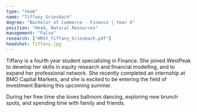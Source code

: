 ```yaml
---
type: "team"
name: "Tiffany Griesbach"
degree: "Bachelor of Commerce - Finance | Year 4"
position: "Head, Natural Resources"
management: "False"
research: ["HMSY_Tiffany_Griesbach.pdf"]
headshot: Tiffany.jpg
---
```


Tiffany is a fourth year student specializing in Finance. She joined WestPeak to develop her skills in equity research and financial modelling, and to expand her professional network. She recently completed an internship at BMO Capital Markets, and she is excited to be entering the field of Investment Banking this upcoming summer. 

During her free time she loves ballroom dancing, exploring new brunch spots, and spending time with family and friends.